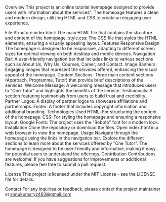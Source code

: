 Overview
This project is an online tutorial homepage designed to provide users with information about the services". The homepage features a clean and modern design, utilizing HTML and CSS to create an engaging user experience.

File Structure
index.html: The main HTML file that contains the structure and content of the homepage.
style.css: The CSS file that styles the HTML elements, ensuring a visually appealing layout.
Features
Responsive Design: The homepage is designed to be responsive, adapting to different screen sizes for optimal viewing on both desktop and mobile devices.
Navigation Bar: A user-friendly navigation bar that includes links to various sections such as About Us, Why Us, Courses, Career, and Contact.
Image Banners: Engaging images that represent the services offered, enhancing the visual appeal of the homepage.
Content Sections: Three main content sections (Approach, Programme, Tutor) that provide brief descriptions of the services.
Welcome Message: A welcoming message that introduces users to "One Tutor" and highlights the benefits of the service.
Testimonials: A section featuring testimonials from users to build trust and credibility.
Partner Logos: A display of partner logos to showcase affiliations and partnerships.
Footer: A footer that includes copyright information and additional branding.
Technologies Used
HTML: For structuring the content of the homepage.
CSS: For styling the homepage and ensuring a responsive layout.
Google Fonts: The project uses the "Roboto" font for a modern look.
Installation
Clone the repository or download the files.
Open index.html in a web browser to view the homepage.
Usage
Navigate through the homepage using the links in the navigation bar.
Explore the different sections to learn more about the services offered by "One Tutor".
The homepage is designed to be user-friendly and informative, making it easy for potential users to understand the offerings.
Contribution
Contributions are welcome! If you have suggestions for improvements or additional features, please feel free to submit a pull request.

License
This project is licensed under the MIT License - see the LICENSE file for details.

Contact
For any inquiries or feedback, please contact the project maintainer at sonukumaryz463@gmail.com.

